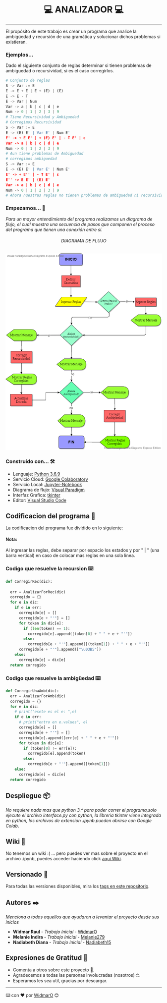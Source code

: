 # **<center>💻 ANALIZADOR 💻</center>**

---

El propósito de este trabajo es crear un programa que analice la ambigüedad y recursión de una gramática y solucionar dichos problemas si existieran.

### Ejemplos...

Dado el siguiente conjunto de reglas determinar si tienen problemas de ambiguedad o recursividad, si es el caso corregirlos.

```py
# Conjunto de reglas
S -> Var := E
E -> E + E | E + (E) | (E)
E -> E - T
E -> Var | Num
Var -> a | b | c | d | e
Num -> 0 | 1 | 2 | 3 | 9
# Tiene Recursividad y Ambiguedad
# Corregimos Recursividad
S -> Var := E
E -> (E) E' | Var E' | Num E'
E' -> + E E' | + (E) E' | - T E' | ε
Var -> a | b | c | d | e
Num -> 0 | 1 | 2 | 3 | 9
# Aun tiene problemas de Ambiguedad
# corregimos ambiguedad
S -> Var := E
E -> (E) E' | Var E' | Num E'
E' -> + E'' | - T E' | ε
E'' -> E E' | (E) E'
Var -> a | b | c | d | e
Num -> 0 | 1 | 2 | 3 | 9
# Ahora nuestras reglas no tienen problemas de ambiguedad ni recursividad :)
```

### Empezamos... 🚀

_Para un mayor entendimiento del programa realizamos un diagrama de flujo, el cual muestra una secuencia de pasos que componen el proceso del programa que tienen una conexión entre sí._

###### <center>DIAGRAMA DE FLUJO</center>

![diagrama.png](https://raw.githubusercontent.com/WidmarO/Analizador-compiladores/master/img/diagrama.png)

### Construido con... 🛠️

- Lenguaje: [Python 3.6.9](https://www.python.org/)
- Servicio Cloud: [Google Colaboratory](https://colab.research.google.com/notebooks/intro.ipynb)
- Servicio Local: [Jupyter-Notebook](https://jupyter.org/)
- Diagrama de flujo: [Visual Paradigm](https://www.visual-paradigm.com/)
- Interfaz Grafica: [tkinter](https://docs.python.org/2/library/tkinter.html)
- Editor: [Visual Studio Code](https://code.visualstudio.com/)

## Codificacion del programa 📄

La codificacion del programa fue dividido en lo siguiente:

#### Nota:

Al ingresar las reglas, debe separar por espacio los estados y por " | " (una barra vertical) en caso de colocar mas reglas en una sola linea.

### Codigo que resuelve la recursion ⌨️

```py
def CorregirRec(dic):

  err = AnalizarForRec(dic)
  corregido = {}
  for e in dic:
    if e in err:
      corregido[e] = []
      corregido[e + "'"] = []
      for token in dic[e]:
        if (len(token) == 1):
          corregido[e].append([token[0] + " " + e + "'"])
        else:
          corregido[e + "'"].append([(token[1]) + " " + e + "'"])
      corregido[e + "'"].append(["\u03B5"])
    else:
      corregido[e] = dic[e]
  return corregido
```

### Codigo que resuelve la ambigüedad ⌨️

```py
def CorregirUnaAmb(dic):
  err = AnalizarForAmb(dic)
  corregido = {}
  for e in dic:
    # print("esete es el e: ",e)
    if e in err:
      # print("entro en e.values", e)
      corregido[e] = []
      corregido[e + "'"] = []
      corregido[e].append([err[e] + " " + e + "'"])
      for token in dic[e]:
        if (token[0] != err[e]):
          corregido[e].append(token)
        else:
          corregido[e + "'"].append([token[1]])
    else:
      corregido[e] = dic[e]
  return corregido
```

## Despliegue 📦

_No requiere nada mas que python 3.^ para poder correr el programa,solo ejecute el archivo interface.py con python, la libreria tkinter viene integrada en python, los archivos de extension .ipynb pueden abrirse con Google Colab_.

## Wiki 📖

No tenemos un wiki :( ... pero puedes ver mas sobre el proyecto en el archivo .ipynb, puedes acceder haciendo click [aqui Wiki](https://colab.research.google.com/drive/1n1UBUUUta2xj2JdlEJcHtiOpa_qsZsAp?usp=sharing).

## Versionado 📌

Para todas las versiones disponibles, mira los [tags en este repositorio](https://github.com/WidmarO/Analizador-compiladores/tags).

## Autores ✒️

_Menciona a todos aquellos que ayudaron a levantar el proyecto desde sus inicios_

- **Widmar Raul** - _Trabajo Inicial_ - [WidmarO](https://github.com/WidmarO)
- **Melanie Indira** - _Trabajo Inicial_ - [Melanie279](https://github.com/Melanie279)
- **Nadiabeth Diana** - _Trabajo Inicial_ - [Nadiabeth15](https://github.com/Nadiabeth15)

## Expresiones de Gratitud 🎁

- Comenta a otros sobre este proyecto 📢.
- Agradecemos a todas las personas involucradas (nosotros) 🤓.
- Esperamos les sea util, gracias por descargar.

---

⌨️ con ❤️ por [WidmarO](https://github.com/WidmarO) 😊
